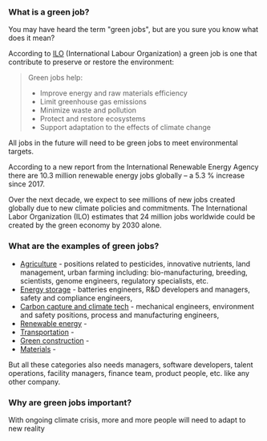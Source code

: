 ### What is a green job?

You may have heard the term "green jobs", but are you sure you know what does it mean?

According to [ILO](https://www.ilo.org/global/topics/green-jobs/news/WCMS_220248/lang--en/index.htm "International Labour Organization") (International Labour Organization) a green job is one that contribute to preserve or restore the environment:

>Green jobs help:
>* Improve energy and raw materials efficiency
>* Limit greenhouse gas emissions
>* Minimize waste and pollution
>* Protect and restore ecosystems
>* Support adaptation to the effects of climate change

All jobs in the future will need to be green jobs to meet environmental targets.

According to a new report from the International Renewable Energy Agency there are 10.3 million renewable energy jobs globally﻿ – a 5.3 % increase since 2017.

Over the next decade, we expect to see millions of new jobs created globally due to new climate policies and commitments. The International Labor Organization (ILO) estimates that 24 million jobs worldwide could be created by the green economy by 2030 alone.

### What are the examples of green jobs?

* [Agriculture](https://workingreen.jobs/offers/category/agritech "Agritech jobs") - positions related to pesticides, innovative nutrients, land management, urban farming including: bio-manufacturing, breeding, scientists, genome engineers, regulatory specialists, etc.
* [Energy storage](https://workingreen.jobs/offers/category/energy "Green jobs in energy storage") - batteries engineers, R&D developers and managers, safety and compliance engineers, 
* [Carbon capture and climate tech](https://workingreen.jobs/offers/category/climate "Carbon capture and climate tech") - mechanical engineers, environment and safety positions, process and manufacturing engineers, 
* [Renewable energy](https://workingreen.jobs/offers/category/renewables "Green jobs in renewable energy") - 
* [Transportation](https://workingreen.jobs/offers/category/transportation "Green jobs in transport") - 
* [Green construction](https://workingreen.jobs/offers/category/housing "Green jobs in housing") -
* [Materials](https://workingreen.jobs/offers/category/materials "Green jobs in materials") - 


But all these categories also needs managers, software developers, talent operations, facility managers, finance team, product people, etc. like any other company.


### Why are green jobs important?
With ongoing climate crisis, more and more people will need to adapt to new reality